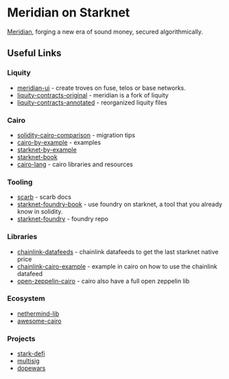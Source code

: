 # Meridian on Starknet

[Meridian](https://www.meridianfinance.net/), forging a new era of sound money,
secured algorithmically.


## Useful Links

### Liquity

* [meridian-ui](https://mint.meridianfinance.net/) - create troves on fuse, telos or base networks.
* [liquity-contracts-original](https://github.com/liquity/dev/tree/main/packages/contracts/contracts) - meridian is a fork of liquity
* [liquity-contracts-annotated](https://github.com/blockchain-audit/liquity-contracts) - reorganized liquity files

### Cairo

* [solidity-cairo-comparison](https://www.cairo-lang.org/moving-from-solidity-to-cairo/) - migration tips
* [cairo-by-example](https://cairo-by-example.com/) - examples
* [starknet-by-example](https://starknet-by-example.voyager.online/starknet-by-example.html)
* [starknet-book](https://book.starknet.io/title-page.html)
* [cairo-lang](https://www.cairo-lang.org/resources/#libraries) - cairo libraries and resources

### Tooling

* [scarb](https://docs.swmansion.com/scarb/docs.html) - scarb docs
* [starknet-foundry-book](https://foundry-rs.github.io/starknet-foundry/getting-started/first-steps.html) - use foundry on starknet, a tool that you already know in solidity.
* [starknet-foundry](https://github.com/foundry-rs/starknet-foundry) - foundry repo

### Libraries

* [chainlink-datafeeds](https://docs.chain.link/data-feeds/starknet) - chainlink datafeeds to get the last starknet native price
* [chainlink-cairo-example](https://github.com/smartcontractkit/chainlink-starknet/tree/develop/examples/contracts/aggregator_consumer) - example in cairo on how to use the chainlink datafeed
* [open-zeppelin-cairo](https://github.com/OpenZeppelin/cairo-contracts/tree/main) - cairo also have a full open zeppelin lib

### Ecosystem

* [nethermind-lib](https://github.com/NethermindEth/cairo_zstd)
* [awesome-cairo](https://github.com/keep-starknet-strange/awesome-starknet)


### Projects

* [stark-defi](https://github.com/Starkdefi/StarkDefi/tree/main)
* [multisig](https://github.com/eqlabs/starknet-multisig/tree/main)
* [dopewars](https://github.com/cartridge-gg/dopewars)
